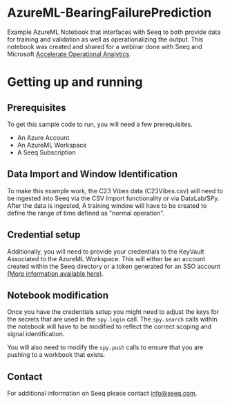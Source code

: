 # AzureML-BearingFailurePrediction
Example AzureML Notebook that interfaces with Seeq to both provide data for training and validation as well as operationalizing the output. This notebook was created and shared for a webinar done with Seeq and Microsoft [Accelerate Operational Analytics](https://www.seeq.com/resources/webinars). 

# Getting up and running

## Prerequisites

To get this sample code to run, you will need a few prerequisites.

* An Azure Account
* An AzureML Workspace
* A Seeq Subscription

## Data Import and Window Identification

To make this example work, the C23 Vibes data (C23Vibes.csv) will need to be ingested into Seeq via the CSV Import functionality or via DataLab/SPy. After the data is ingested, A training window will have to be created to define the range of time defined as "normal operation".

## Credential setup
Additionally, you will need to provide your credentials to the KeyVault Associated to the AzureML Workspace. This will either be an account created within the Seeq directory or a token generated for an SSO account [(More information available here)](https://seeq.atlassian.net/wiki/spaces/KB/pages/740721558/Access+Keys). 

## Notebook modification

Once you have the credentials setup you might need to adjust the keys for the secrets that are used in the `spy.login` call. The `spy.search` calls within the notebook will have to be modified to reflect the correct scoping and signal identification.

You will also need to modify the `spy.push` calls to ensure that you are pushing to a workbook that exists.

## Contact

For additional information on Seeq please contact info@seeq.com.
